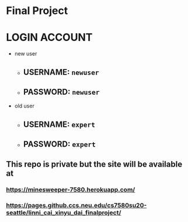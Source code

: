 # Final Project

# LOGIN ACCOUNT
- new user
   - ## USERNAME: `newuser`
   - ## PASSWORD: `newuser`
- old user
   - ## USERNAME: `expert`
   - ## PASSWORD: `expert`

## This repo is private but the site will be available at 
### https://minesweeper-7580.herokuapp.com/
### https://pages.github.ccs.neu.edu/cs7580su20-seattle/linni_cai_xinyu_dai_finalproject/
